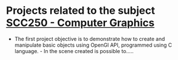 # Projects related to the subject [SCC250 - Computer Graphics](https://edisciplinas.usp.br/course/view.php?id=108024)

- The first project objective is to demonstrate how to create and manipulate basic objects using OpenGl API, programmed using C language.
      - In the scene created is possible to.....
